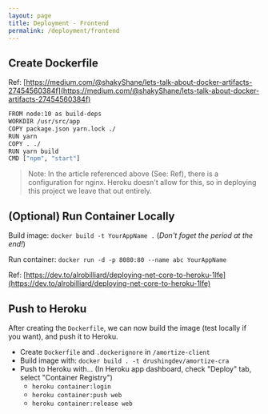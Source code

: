 ```yaml
---
layout: page
title: Deployment - Frontend
permalink: /deployment/frontend
---
```


## Create Dockerfile

Ref: [https://medium.com/@shakyShane/lets-talk-about-docker-artifacts-27454560384f](https://medium.com/@shakyShane/lets-talk-about-docker-artifacts-27454560384f)

```bash
FROM node:10 as build-deps
WORKDIR /usr/src/app
COPY package.json yarn.lock ./
RUN yarn
COPY . ./
RUN yarn build
CMD ["npm", "start"]
```

> Note: In the article referenced above (See: Ref), there is a configuration
> for nginx. Heroku doesn't allow for this, so in deploying this project we
> leave that out entirely.



## (Optional) Run Container Locally

Build image: `docker build -t YourAppName .` (_Don't foget the period at the end!_)

Run container: `docker run -d -p 8080:80 --name abc YourAppName`

Ref: [https://dev.to/alrobilliard/deploying-net-core-to-heroku-1lfe](https://dev.to/alrobilliard/deploying-net-core-to-heroku-1lfe)



## Push to Heroku

After creating the `Dockerfile`, we can now build the image (test locally if you want), and push it to Heroku.

- Create `Dockerfile` and `.dockerignore` in `/amortize-client`
- Build image with: `docker build . -t drushingdev/amortize-cra`
- Push to Heroku with... (In Heroku app dashboard, check "Deploy" tab, select "Container Registry")
  - `heroku container:login`
  - `heroku container:push web`
  - `heroku container:release web`